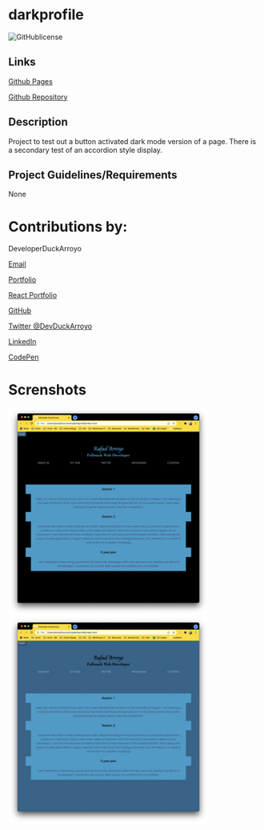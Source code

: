 # darkprofile 

![GitHublicense](https://img.shields.io/npm/l/express?style=for-the-badge)

## Links

[Github Pages](https://duckarroyo.github.io/darkprofile/)

[Github Repository](https://github.com/DuckArroyo/darkprofile)

## Description

Project to test out a button activated dark mode version of a page. There is a secondary test of an accordion style display. 

## Project Guidelines/Requirements

None

# Contributions by:

DeveloperDuckArroyo

[Email](mailto:DeveloperDuckArroyo@gmail.com)

[Portfolio](https://duckarroyo.github.io/portfolio/)

[React Portfolio](https://peaceful-journey-85026.herokuapp.com/)

[GitHub](https://github.com/DuckArroyo)

[Twitter @DevDuckArroyo](https://twitter.com/DevDuckArroyo)

[LinkedIn](https://www.linkedin.com/in/duckarroyo)

[CodePen](https://codepen.io/DeveloperDuckArroyo)

# Screnshots

<img src="./assets/a.png" style="width: 400px">

<img src="./assets/b.png" style="width: 400px">
